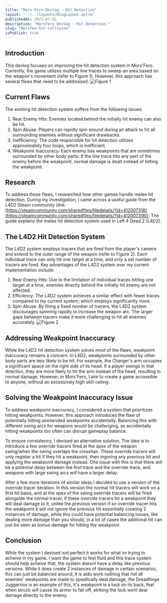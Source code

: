 ```yaml
---
title: "Mors'Fero Devlog - Hit Detection"
layout: "../../layouts/BlogLayout.astro"
publishedAt: 2023-07-02
description: "MorsFero Devlog - Hit detection."
slug: "Morsfeo-hit-collision"
isPublish: true
---
```


## Introduction

This devlog focuses on improving the hit detection system in Mors'Fero. Currently, the game utilizes multiple line traces to sweep an area based on the weapon's movement (refer to Figure 1). However, this approach has several flaws that need to be addressed.
![Figure 1](https://cdn.discordapp.com/attachments/762713597745823825/1125045381261164645/image.png)

## Current Flaws

The existing hit detection system suffers from the following issues:

1. Rear Enemy Hits: Enemies located behind the initially hit enemy can also be hit.
2. Spin Abuse: Players can rapidly spin around during an attack to hit all surrounding enemies without significant drawbacks.
3. Inefficiency: The code responsible for hit detection utilizes approximately four loops, which is inefficient.
4. Weakpoint Inaccuracy: Each enemy has weakpoints that are sometimes surrounded by other body parts. If the line trace hits any part of the enemy before the weakpoint, normal damage is dealt instead of hitting the weakpoint.

## Research

To address these flaws, I researched how other games handle melee hit detection. During my investigation, I came across a useful guide from the L4D2 Steam community (link: [https://steamcommunity.com/sharedfiles/filedetails/?id=412007318](https://steamcommunity.com/sharedfiles/filedetails/?id=412007318)). The guide explains the melee hit detection system used in Left 4 Dead 2 (L4D2).

## The L4D2 Hit Detection System

The L4D2 system employs tracers that are fired from the player's camera and extend to the outer range of the weapon (refer to Figure 2). Each individual trace can only hit one target at a time, and only a set number of tracers are fired. Key advantages of the L4D2 system over my current implementation include:

1. Rear Enemy Hits: Due to the limitation of individual traces hitting one target at a time, enemies directly behind the initially hit enemy are not affected.
2. Efficiency: The L4D2 system achieves a similar effect with fewer traces compared to my current system, which employs significantly more.
3. Spin Abuse: By firing a fixed number of tracers, the L4D2 system discourages spinning rapidly to increase the weapon arc. The larger gaps between tracers make it more challenging to hit all enemies accurately.
![Figure 2](https://cdn.discordapp.com/attachments/762713597745823825/1125043920733208686/steamworkshop_webupload_previewfile_412007318_preview.gif)

## Addressing Weakpoint Inaccuracy

While the L4D2 hit detection system solves most of the flaws, weakpoint inaccuracy remains a concern. In L4D2, weakpoints surrounded by other body parts are less likely to be hit. For example, the Charger's arm occupies a significant space on the right side of its head. If a player swings in that direction, they are more likely to hit the arm instead of the head, resulting in normal damage. However, in Mors'Fero, I aim to create a game accessible to anyone, without an excessively high skill ceiling.

## Solving the Weakpoint Inaccuracy Issue

To address weakpoint inaccuracy, I considered a system that prioritizes hitting weakpoints. However, this approach introduces the flaw of potentially hitting unintended weakpoints accidentally. Balancing this with different swing arcs for weapons would be challenging, as accidentally hitting weakpoints too often can disrupt gameplay balance.

To ensure consistency, I devised an alternative solution. The idea is to introduce a few override tracers fired at the apex of the weapon swing/when the swing overlaps the crosshair. These override tracers will only register a hit if they hit a weakpoint, then ingoring any previous hit and applying the weakpoint damage instead. One issue with this is that there will be a potential delay between the first trace and the override trace, and weapons with large swing arcs will have a larger delay.

After a few more iterations of similar ideas I decided to use a version of the override tracer iteration. In this version the normal hit tracers will work on a first hit basis, and at the apex of the swing override tracers will be fired alongside the normal tracer, if these override tracers hit a weakpoint they will deal damage to it, unlike the previous version if an override tracer hits the weakpoint it will not ignore the previous hit essentially creating 2 instances of damage, while this could have potential balancing issues, like dealing more damage than you should, in a lot of cases the addtional hit can just be seen as bonus damage for hitting the weakpoint.

## Conclusion

While the system I devised isnt perfect it works for what im trying to acheive in my game. I want the game to feel fluid and this trace system should help acheive that, the system doesnt have a delay like previous versions. While it does create 2 instances of damage in certain scenarios, this can just be balanced around, it is aldo work nothing that not all enemies' weakpoints are made to speafically deal damage, the Dreadforge Juggernox is an example of this, it's weakpoint is a lock on its back, that when struck will cause its armor to fall off, striking the lock wont deal damage directly to the enemy.
